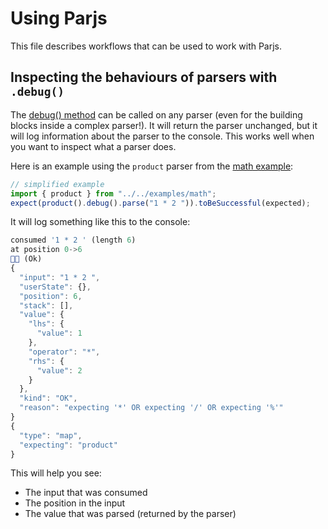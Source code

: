 # Using Parjs

This file describes workflows that can be used to work with Parjs.

## Inspecting the behaviours of parsers with `.debug()`

The [debug() method](https://gregros.github.io/parjs/interfaces/index.Parjser.html#debug) can be called on any parser (even for the building blocks inside a complex parser!). It will return the parser unchanged, but it will log information about the parser to the console. This works well when you want to inspect what a parser does.

Here is an example using the `product` parser from the [math example](../src/examples/math.ts):

```ts
// simplified example
import { product } from "../../examples/math";
expect(product().debug().parse("1 * 2 ")).toBeSuccessful(expected);
```

It will log something like this to the console:

```ts
consumed '1 * 2 ' (length 6)
at position 0->6
👍🏻 (Ok)
{
  "input": "1 * 2 ",
  "userState": {},
  "position": 6,
  "stack": [],
  "value": {
    "lhs": {
      "value": 1
    },
    "operator": "*",
    "rhs": {
      "value": 2
    }
  },
  "kind": "OK",
  "reason": "expecting '*' OR expecting '/' OR expecting '%'"
}
{
  "type": "map",
  "expecting": "product"
}
```

This will help you see:

-   The input that was consumed
-   The position in the input
-   The value that was parsed (returned by the parser)

